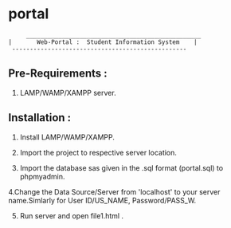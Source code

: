 # portal



         _________________________________________________
	|       Web-Portal :  Student Information System    |
 	 -------------------------------------------------



Pre-Requirements :
----------------

1. LAMP/WAMP/XAMPP server.


Installation :
-------------

1. Install LAMP/WAMP/XAMPP.

2. Import the project to respective server location.

3. Import the database sas given in the .sql format (portal.sql) to phpmyadmin.

4.Change the Data Source/Server from 'localhost' to your server name.Simlarly for User ID/US_NAME, Password/PASS_W.

5. Run server and open file1.html .

